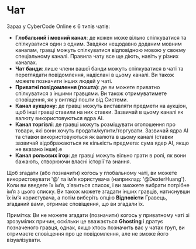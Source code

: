 # Чат

Зараз у CyberCode Online є 6 типів чатів:
- **Глобальний і мовний канал**: де кожен може вільно спілкуватися та спілкуватися один з одним. Завдяки нещодавно доданим мовним каналам, гравці можуть спілкуватися відповідною мовою у своєму спеціальному каналі. Правила чату все ще діють, навіть у різних каналах.
- **Чат банди**: лише члени вашої банди можуть спілкуватися в чаті та переглядати повідомлення, надіслані в цьому каналі. Ви також можете позначити інших людей у чаті.
- **Приватні повідомлення (пошта)**: де ви можете приватно спілкуватися з іншими гравцями. Ви також отримуватимете сповіщення, як у вигляді пошти від Системи.
- **Канал аукціону**: де гравці можуть виставляти предмети на аукціон, щоб інші гравці ставили на них ставки. Зазвичай в цьому каналі як валюту використовуються ядра AI.
- **Канал торгівлі**: де гравці можуть розміщувати оголошення про товари, які вони хочуть продати/купити/торгувати. Зазвичай ядра AI та ставки використовуються як валюта в цьому каналі (ставки зазвичай відображаються як кількість предмета: сума ядер AI, якщо не вказано інше).е
- **Канал рольових ігор**: де гравці можуть вільно грати в ролі, як вони бажають, створюючи власні історії та знання.

Щоб згадати (або позначити) когось у глобальному чаті, ви можете використовувати '@' та ім’я користувача (наприклад: '@DexterHuang'). Коли ви введете їх ім’я, з’явиться список, і ви зможете вибрати потрібне ім’я з цього списку. Ви також можете згадати інших гравців, натиснувши їх ім’я користувача, а потім виберіть опцію **Відповісти** Гравець, згаданий вами, отримає сповіщення, що ви згадали їх. 

Примітка: Ви не можете згадати (позначити) когось у приватному чаті зі зрозумілих причин, оскільки це вважається **Ghosting** і дратує позначеного гравця, однак, якщо хтось позначить вас у чатах груп, ви отримаєте сповіщення про це повідомлення, але не зможе його візуалізувати. 
